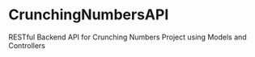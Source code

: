 # CrunchingNumbersAPI

RESTful Backend API for Crunching Numbers Project using Models and Controllers 
